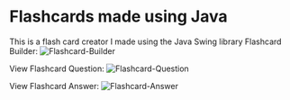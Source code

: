 # Flashcards made using Java
This is a flash card creator I made using the Java Swing library
Flashcard Builder:
![Flashcard-Builder](https://github.com/angelina-tsuboi/Flashcards-Java/blob/master/Images/CardBuilder.png)

View Flashcard Question:
![Flashcard-Question](https://github.com/angelina-tsuboi/Flashcards-Java/blob/master/Images/CreateCard.png)

View Flashcard Answer:
![Flashcard-Answer](https://github.com/angelina-tsuboi/Flashcards-Java/blob/master/Images/ReadCard.png)
